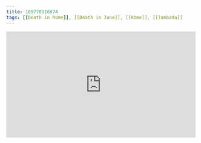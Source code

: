 ```yaml
---
title: 169770116874
tags: [[Death in Rome]], [[Death in June]], [[Rome]], [[lambada]]
---
```

<iframe allow="accelerometer; autoplay; clipboard-write; encrypted-media; gyroscope; picture-in-picture" allowfullscreen="" frameborder="0" height="281" id="youtube_iframe" src="https://www.youtube.com/embed/Dn_VZCeKjoo?feature=oembed&amp;enablejsapi=1&amp;origin=https://safe.txmblr.com&amp;wmode=opaque" width="500"></iframe>
